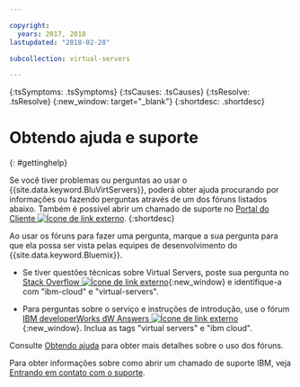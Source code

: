 ```yaml
---

copyright:
  years: 2017, 2018
lastupdated: "2018-02-28"

subcollection: virtual-servers

---
```


<!-- Common attributes used in the template are defined as follows: -->
{:tsSymptoms: .tsSymptoms}
{:tsCauses: .tsCauses}
{:tsResolve: .tsResolve}
{:new_window: target="_blank"}
{:shortdesc: .shortdesc}

<!-- # {{site.data.keyword.blockstorageshort}} troubleshooting
{: #ts} -->
<!-- Provide an appropriate ID above -->

<!-- IN PROGRESS - AUDIENCE BLUE, STAGING ONLY -->


<!-- This is the template for troubleshooting topics.  -->

<!-- The short description section should include the service long name and "Bluemix" for search optimization. Example short description: -->

<!-- Add a heading and content for how to get help and support. Use this template for beta and GA services:  -->
# Obtendo ajuda e suporte
{: #gettinghelp}

Se você tiver problemas ou perguntas ao usar o {{site.data.keyword.BluVirtServers}}, poderá obter ajuda procurando por informações ou fazendo perguntas através de um dos fóruns listados
abaixo. Também é possível abrir um
chamado de suporte no [Portal do Cliente
![Ícone de link externo](../../icons/launch-glyph.svg "Ícone de link externo")](https://control.softlayer.com/).
{:shortdesc}

Ao usar os fóruns para fazer uma pergunta, marque a sua pergunta
para que ela possa ser vista pelas equipes de desenvolvimento do {{site.data.keyword.Bluemix}}.
<!--Insert the appropriate Stack Overflow tag for your service for <block-storage> in URL and text below:  -->
* Se tiver questões técnicas sobre Virtual Servers, poste sua pergunta no [Stack Overflow ![Ícone de link externo](../icons/launch-glyph.svg "Ícone de link externo")](http://stackoverflow.com/search?q=virtual-servers+ibm-bluemix){:new_window} e identifique-a com "ibm-cloud" e "virtual-servers".
<!--Insert the appropriate dW Answers tag for your service for <service_keyword> in URL below:  -->
* Para perguntas sobre o serviço e instruções de introdução, use o fórum [IBM developerWorks dW Answers
![Ícone de link externo](../icons/launch-glyph.svg "Ícone de link externo")](https://developer.ibm.com/answers/topics/virtual-servers.html?smartspace=bluemix){:new_window}. Inclua as tags "virtual servers" e "ibm cloud".

Consulte
[Obtendo
ajuda](/docs/get-support?topic=get-support-getting-customer-support#using-avatar) para obter mais detalhes sobre o uso dos fóruns.

Para obter informações sobre como abrir um chamado de suporte IBM, veja [Entrando em contato com o suporte](/docs/get-support?topic=get-support-getting-customer-support).
